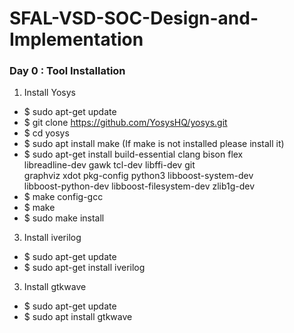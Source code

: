 # SFAL-VSD-SOC-Design-and-Implementation
### Day 0 : Tool Installation
1. Install Yosys
- $ sudo apt-get update
- $ git clone https://github.com/YosysHQ/yosys.git
- $ cd yosys
- $ sudo apt install make (If make is not installed please install it) 
- $ sudo apt-get install build-essential clang bison flex \
    libreadline-dev gawk tcl-dev libffi-dev git \
    graphviz xdot pkg-config python3 libboost-system-dev \
    libboost-python-dev libboost-filesystem-dev zlib1g-dev
- $ make config-gcc
- $ make 
- $ sudo make install

   
3. Install iverilog
  - $ sudo apt-get update
  - $ sudo apt-get install iverilog
3. Install gtkwave
 - $ sudo apt-get update
 - $ sudo apt install gtkwave




